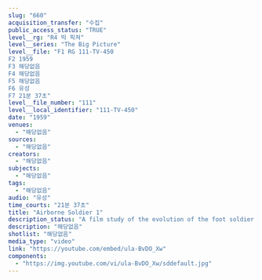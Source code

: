 ```yaml
---
slug: "660"
acquisition_transfer: "수집"
public_access_status: "TRUE"
level__rg: "R4 빅 픽쳐"
level__series: "The Big Picture"
level__file: "F1 RG 111-TV-450
F2 1959
F3 해당없음
F4 해당없음
F5 해당없음
F6 유성
F7 21분 37초"
level__file_number: "111"
level__local_identifier: "111-TV-450"
date: "1959"
venues: 
  - "해당없음"
sources: 
  - "해당없음"
creators: 
  - "해당없음"
subjects: 
  - "해당없음"
tags: 
  - "해당없음"
audio: "유성"
time_courts: "21분 37초"
title: "Airborne Soldier 1"
description_status: "A film study of the evolution of the foot soldier into Airborne."
description: "해당없음"
shotlist: "해당없음"
media_type: "video"
link: "https://youtube.com/embed/ula-BvDO_Xw"
components: 
  - "https://img.youtube.com/vi/ula-BvDO_Xw/sddefault.jpg"
---
```

